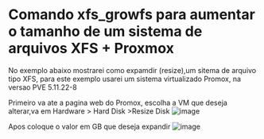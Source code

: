 # Comando xfs_growfs para aumentar o tamanho de um sistema de arquivos XFS + Proxmox
No exemplo abaixo mostrarei como expamdir (resize),um sitema de arquivo tipo XFS, para este exemplo usarei um sistema virtualizado Promox, na versao PVE 5.11.22-8

Primeiro va ate a pagina web do Promox, escolha a VM que deseja alterar,va em Hardware > Hard Disk >Resize Disk
![image](https://user-images.githubusercontent.com/79642492/145046544-d9cd555d-3b78-4119-a477-4bb0518fd9ed.png)

Apos coloque o valor em GB que deseja expandir
![image](https://user-images.githubusercontent.com/79642492/145047219-4b13eb19-8191-4e5c-956e-38ea00a69b0b.png)
